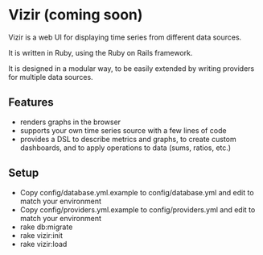 Vizir (coming soon)
======

Vizir is a web UI for displaying time series from different data sources.

It is written in Ruby, using the Ruby on Rails framework.

It is designed in a modular way, to be easily extended by writing providers for multiple data sources.

Features
--------

 * renders graphs in the browser
 * supports your own time series source with a few lines of code
 * provides a DSL to describe metrics and graphs, to create custom dashboards,
   and to apply operations to data (sums, ratios, etc.)

Setup
-----

 * Copy config/database.yml.example to config/database.yml and edit to match your environment
 * Copy config/providers.yml.example to config/providers.yml and edit to match your environment
 * rake db:migrate
 * rake vizir:init
 * rake vizir:load
